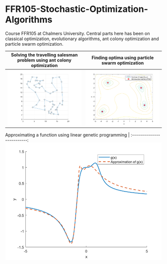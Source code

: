 # FFR105-Stochastic-Optimization-Algorithms
Course FFR105 at Chalmers University. Central parts here has been on classical optimization, evolutionary algorithms, ant colony optimization and particle swarm optimization.

Solving the travelling salesman problem using ant colony optimization | Finding optima using particle swarm optimization |
:-------------------------:|:-------------------------:
![](https://github.com/erik-norlin/FFR105-Stochastic-Optimization-Algorithms/blob/main/Home%20work%202/Plots/BestPath.png?raw=true)  |  ![](https://github.com/erik-norlin/FFR105-Stochastic-Optimization-Algorithms/blob/main/Home%20work%202/Plots/PSO2.png?raw=true)

Approximating a function using linear genetic programming |
:-------------------------:
![](https://github.com/erik-norlin/FFR105-Stochastic-Optimization-Algorithms/blob/main/Home%20work%202/Plots/gApprox.png?raw=true)
